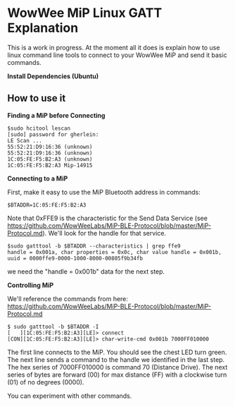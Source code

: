 WowWee MiP Linux GATT Explanation
===============
This is a work in progress.  At the moment all it does is explain how to use linux
command line tools to connect to your WowWee MiP and send it basic commands.

**Install Dependencies (Ubuntu)**


How to use it
-----------------------------------------------
**Finding a MiP before Connecting**

```
$sudo hcitool lescan
[sudo] password for gherlein:
LE Scan ...
55:52:21:D9:16:36 (unknown)
55:52:21:D9:16:36 (unknown)
1C:05:FE:F5:B2:A3 (unknown)
1C:05:FE:F5:B2:A3 Mip-14915
```

**Connecting to a MiP**

First, make it easy to use the MiP Bluetooth address in commands:

```
$BTADDR=1C:05:FE:F5:B2:A3
```

Note that 0xFFE9 is the characteristic for the Send Data Service (see
https://github.com/WowWeeLabs/MiP-BLE-Protocol/blob/master/MiP-Protocol.md).
We'll look for the handle for that service.

```
$sudo gatttool -b $BTADDR --characteristics | grep ffe9
handle = 0x001a, char properties = 0x0c, char value handle = 0x001b, uuid = 0000ffe9-0000-1000-8000-00805f9b34fb
```
we need the "handle = 0x001b" data for the next step.

**Controlling MiP**

We'll reference the commands from here:  https://github.com/WowWeeLabs/MiP-BLE-Protocol/blob/master/MiP-Protocol.md

```
$ sudo gatttool -b $BTADDR -I
[   ][1C:05:FE:F5:B2:A3][LE]> connect
[CON][1C:05:FE:F5:B2:A3][LE]> char-write-cmd 0x001b 7000FF010000
```

The first line connects to the MiP.  You should see the chest LED turn green.
The next line sends a command to the handle we identified in the last step. The
hex series of 7000FF010000 is command 70 (Distance Drive).  The next series of bytes
are forward (00) for max distance (FF) with a clockwise turn (01) of no degrees (0000).

You can experiment with other commands.



